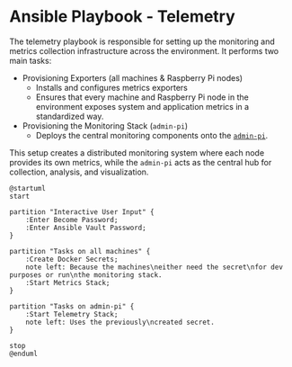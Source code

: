 # Ansible Playbook - Telemetry

The telemetry playbook is responsible for setting up the monitoring and metrics collection infrastructure across the environment. It performs two main tasks:

- Provisioning Exporters (all machines & Raspberry Pi nodes)
    - Installs and configures metrics exporters
    - Ensures that every machine and Raspberry Pi node in the environment exposes system and application metrics in a standardized way.
- Provisioning the Monitoring Stack (`admin-pi`)
    - Deploys the central monitoring components onto the [`admin-pi`](../nodes/raspi/admin-pi.md).

This setup creates a distributed monitoring system where each node provides its own metrics, while the `admin-pi` acts as the central hub for collection, analysis, and visualization.

```kroki-plantuml
@startuml
start

partition "Interactive User Input" {
    :Enter Become Password;
    :Enter Ansible Vault Password;
}

partition "Tasks on all machines" {
    :Create Docker Secrets;
    note left: Because the machines\neither need the secret\nfor dev purposes or run\nthe monitoring stack.
    :Start Metrics Stack;
}

partition "Tasks on admin-pi" {
    :Start Telemetry Stack;
    note left: Uses the previously\ncreated secret.
}

stop
@enduml
```
